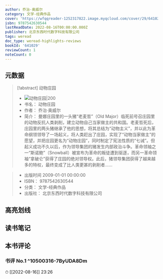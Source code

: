 ```yaml
---
author: 乔治·奥威尔
category: 文学-经典作品
cover: 'https://wfqqreader-1252317822.image.myqcloud.com/cover/29/641029/t7_641029.jpg'
isbn: 9787542630544
lastReadDate: 2022-08-16T00:00:00.000Z
publisher: 北京东西时代数字科技有限公司
tags: weread
doc_type: weread-highlights-reviews
bookId: '641029'
reviewCount: 1
noteCount: 0
---
```


## 元数据

> [!abstract] 动物庄园
> - ![ 动物庄园|200](https://wfqqreader-1252317822.image.myqcloud.com/cover/29/641029/t7_641029.jpg)
> - 书名： 动物庄园
> - 作者： 乔治·奥威尔
> - 简介：     曼娜庄园里的一头猪“老麦哲”（Old Major）临死前号召庄园里的动物反抗人类剥削，建立动物自己当家做主的共和国。老麦哲死后，庄园里的两头猪继承了他的思想，将其总结为“动物主义”，并以此为革命纲领领导了一场起义，将人类赶出了庄园，实现了“动物当家做主”的愿望，并把庄园更名为“动物庄园”，同时制定了宪法性质的“七诫”。但起义成功不久以后，作为领导集团的猪发生内部政治斗争。革命领袖之一“斯诺鲍”（Snowball）被宣布为革命的叛徒遭到驱逐，而另一革命领袖“拿破仑”获得了庄园的绝对领导权。此后，猪领导集团获得了越来越多的特权，最终变成了比人类更甚的剥削者……

> - 出版时间 2009-01-01 00:00:00
> - ISBN： 9787542630544
> - 分类： 文学-经典作品
> - 出版社： 北京东西时代数字科技有限公司

## 高亮划线

## 读书笔记

## 本书评论

### 书评 No.1  ^10500316-7ByUDA8Dm
⏱ [[2022-08-16]]  23:26

